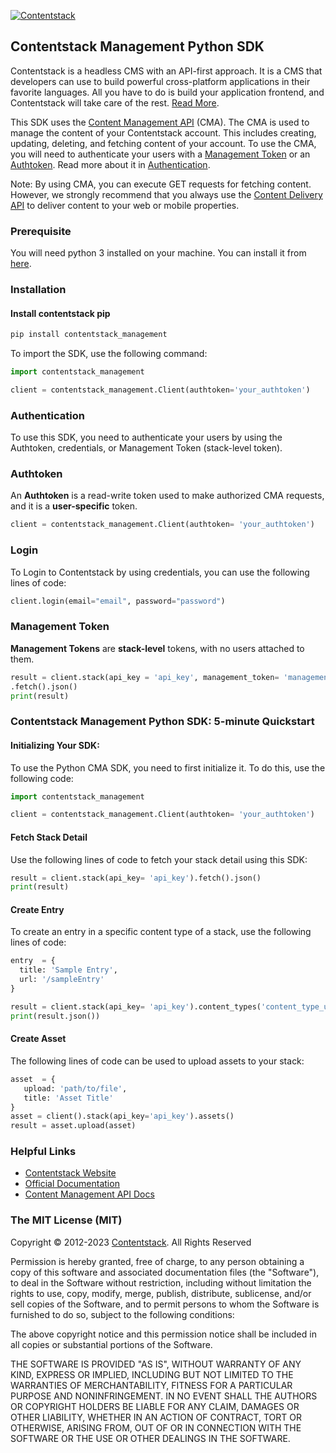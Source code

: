 [![Contentstack](https://www.contentstack.com/docs/static/images/contentstack.png)](https://www.contentstack.com/)

## Contentstack Management Python SDK

Contentstack is a headless CMS with an API-first approach. It is a CMS that developers can use to build powerful cross-platform applications in their favorite languages. All you have to do is build your application frontend, and Contentstack will take care of the rest. [Read More](https://www.contentstack.com/).

This SDK uses the [Content Management API](https://www.contentstack.com/docs/developers/apis/content-management-api/) (CMA). The CMA is used to manage the content of your Contentstack account. This includes creating, updating, deleting, and fetching content of your account. To use the CMA, you will need to authenticate your users with a [Management Token](https://www.contentstack.com/docs/developers/create-tokens/about-management-tokens) or an [Authtoken](https://www.contentstack.com/docs/developers/apis/content-management-api/#how-to-get-authtoken). Read more about it in [Authentication](https://www.contentstack.com/docs/developers/apis/content-management-api/#authentication).

Note: By using CMA, you can execute GET requests for fetching content. However, we strongly recommend that you always use the [Content Delivery API](https://www.contentstack.com/docs/developers/apis/content-delivery-api/) to deliver content to your web or mobile properties.

### Prerequisite

You will need python 3 installed on your machine. You can install it
from [here](https://www.python.org/ftp/python/3.7.4/python-3.7.4-macosx10.9.pkg).

### Installation
#### Install contentstack pip

```python
pip install contentstack_management
```
To import the SDK, use the following command:
```python
import contentstack_management

client = contentstack_management.Client(authtoken='your_authtoken')
```

### Authentication
To use this SDK, you need to authenticate your users by using the Authtoken, credentials, or Management Token (stack-level token).
### Authtoken

An **Authtoken** is a read-write token used to make authorized CMA requests, and it is a **user-specific** token.
```python
client = contentstack_management.Client(authtoken= 'your_authtoken')
```
### Login
To Login to Contentstack by using credentials, you can use the following lines of code:
```python
client.login(email="email", password="password")

```

### Management Token
**Management Tokens** are **stack-level** tokens, with no users attached to them.

```python
result = client.stack(api_key = 'api_key', management_token= 'management_token' ).content_type('content_type_uid')
.fetch().json()
print(result)
```
### Contentstack Management Python SDK: 5-minute Quickstart
#### Initializing Your SDK:
To use the Python CMA SDK, you need to first initialize it. To do this, use the following code:

```python
import contentstack_management

client = contentstack_management.Client(authtoken= 'your_authtoken')
```
#### Fetch Stack Detail
Use the following lines of code to fetch your stack detail using this SDK:
```python
result = client.stack(api_key= 'api_key').fetch().json()
print(result)
```

#### Create Entry
To create an entry in a specific content type of a stack, use the following lines of code:

```python
entry  = {
  title: 'Sample Entry',
  url: '/sampleEntry'
}

result = client.stack(api_key= 'api_key').content_types('content_type_uid').entry().create(entry)
print(result.json())
```

#### Create Asset
The following lines of code can be used to upload assets to your stack:

```python
asset  = {
   upload: 'path/to/file',
   title: 'Asset Title'
}
asset = client().stack(api_key='api_key').assets()
result = asset.upload(asset)
```

### Helpful Links

-   [Contentstack Website](https://www.contentstack.com/)
-   [Official Documentation](https://contentstack.com/docs)
-   [Content Management API Docs](https://www.contentstack.com/docs/developers/apis/content-management-api)

### The MIT License (MIT)
Copyright © 2012-2023  [Contentstack](https://www.contentstack.com/). All Rights Reserved

Permission is hereby granted, free of charge, to any person obtaining a copy of this software and associated documentation files (the "Software"), to deal in the Software without restriction, including without limitation the rights to use, copy, modify, merge, publish, distribute, sublicense, and/or sell copies of the Software, and to permit persons to whom the Software is furnished to do so, subject to the following conditions:

The above copyright notice and this permission notice shall be included in all copies or substantial portions of the Software.

THE SOFTWARE IS PROVIDED "AS IS", WITHOUT WARRANTY OF ANY KIND, EXPRESS OR IMPLIED, INCLUDING BUT NOT LIMITED TO THE WARRANTIES OF MERCHANTABILITY, FITNESS FOR A PARTICULAR PURPOSE AND NONINFRINGEMENT. IN NO EVENT SHALL THE AUTHORS OR COPYRIGHT HOLDERS BE LIABLE FOR ANY CLAIM, DAMAGES OR OTHER LIABILITY, WHETHER IN AN ACTION OF CONTRACT, TORT OR OTHERWISE, ARISING FROM, OUT OF OR IN CONNECTION WITH THE SOFTWARE OR THE USE OR OTHER DEALINGS IN THE SOFTWARE.
